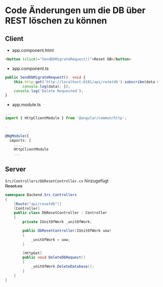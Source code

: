 # Code Änderungen um die DB über REST löschen zu können
## Client 
 - app.component.html
```html
<button (click)="SendDbMigrateRequest()">Reset DB</button>
```

- app.component.ts
```ts
public SendDbMigrateRequest(): void {
    this.http.get('http://localhost:8181/api/resetdb').subscribe(data => {
        console.log(data); });
    console.log('Delete Requested');
}
```

- app.module.ts
```ts
...
import { HttpClientModule } from '@angular/common/http';

.
.
@NgModule({
  imports: [
    ...,
    HttpClientModule
    ...
```

## Server

`Src/Controllers/DbResetController.cs` hinzugefügt  
~~Reset.cs~~


```c#
namespace Backend.Src.Controllers
{
    [Route("api/resetdb")]
    [Controller]
    public class DbResetController : Controller
    {
        private IUnitOfWork _unitOfWork;

        public DbResetController(IUnitOfWork uow)
        {
            _unitOfWork = uow;
        }

        [HttpGet]
        public void DeleteDbRequest()
        {
            _unitOfWork.DeleteDatabase();
        }
    }
}
```